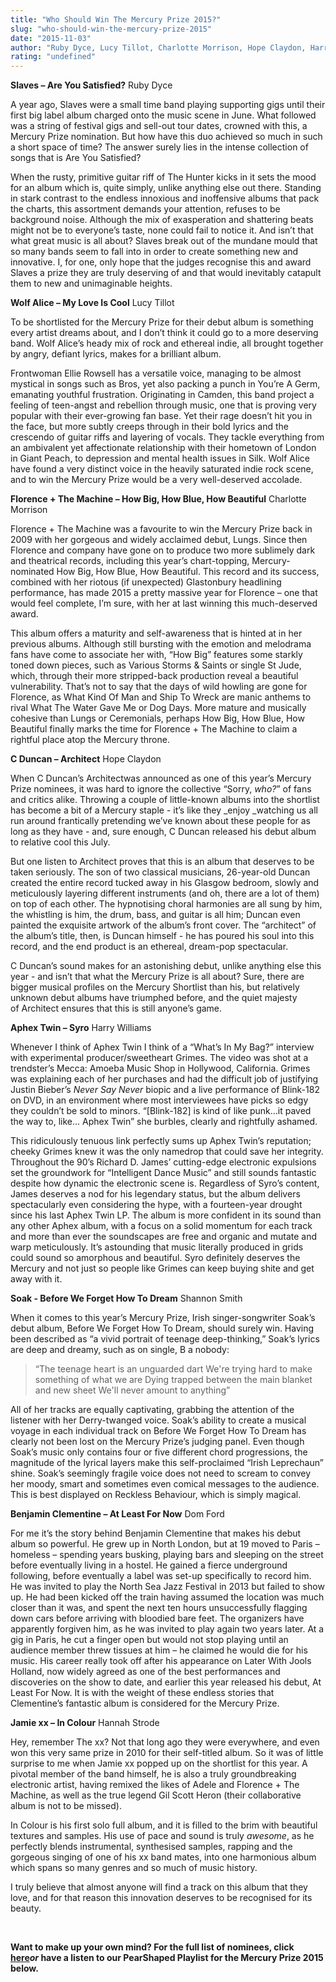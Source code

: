 ```yaml
---
title: "Who Should Win The Mercury Prize 2015?"
slug: "who-should-win-the-mercury-prize-2015"
date: "2015-11-03"
author: "Ruby Dyce, Lucy Tillot, Charlotte Morrison, Hope Claydon, Harry Williams, Shannon Smith, and Dom Ford"
rating: "undefined"
---
```


**Slaves – Are You Satisfied?** Ruby Dyce

A year ago, Slaves were a small time band playing supporting gigs until their first big label album charged onto the music scene in June. What followed was a string of festival gigs and sell-out tour dates, crowned with this, a Mercury Prize nomination. But how have this duo achieved so much in such a short space of time? The answer surely lies in the intense collection of songs that is Are You Satisfied?

When the rusty, primitive guitar riff of The Hunter kicks in it sets the mood for an album which is, quite simply, unlike anything else out there. Standing in stark contrast to the endless innoxious and inoffensive albums that pack the charts, this assortment demands your attention, refuses to be background noise. Although the mix of exasperation and shattering beats might not be to everyone’s taste, none could fail to notice it. And isn’t that what great music is all about? Slaves break out of the mundane mould that so many bands seem to fall into in order to create something new and innovative. I, for one, only hope that the judges recognise this and award Slaves a prize they are truly deserving of and that would inevitably catapult them to new and unimaginable heights.

**Wolf Alice – My Love Is Cool** Lucy Tillot

To be shortlisted for the Mercury Prize for their debut album is something every artist dreams about, and I don’t think it could go to a more deserving band. Wolf Alice’s heady mix of rock and ethereal indie, all brought together by angry, defiant lyrics, makes for a brilliant album.

Frontwoman Ellie Rowsell has a versatile voice, managing to be almost mystical in songs such as Bros, yet also packing a punch in You’re A Germ, emanating youthful frustration. Originating in Camden, this band project a feeling of teen-angst and rebellion through music, one that is proving very popular with their ever-growing fan base. Yet their rage doesn’t hit you in the face, but more subtly creeps through in their bold lyrics and the crescendo of guitar riffs and layering of vocals. They tackle everything from an ambivalent yet affectionate relationship with their hometown of London in Giant Peach, to depression and mental health issues in Silk. Wolf Alice have found a very distinct voice in the heavily saturated indie rock scene, and to win the Mercury Prize would be a very well-deserved accolade.

**Florence + The Machine – How Big, How Blue, How Beautiful** Charlotte Morrison

Florence + The Machine was a favourite to win the Mercury Prize back in 2009 with her gorgeous and widely acclaimed debut, Lungs. Since then Florence and company have gone on to produce two more sublimely dark and theatrical records, including this year’s chart-topping, Mercury-nominated How Big, How Blue, How Beautiful. This record and its success, combined with her riotous (if unexpected) Glastonbury headlining performance, has made 2015 a pretty massive year for Florence – one that would feel complete, I’m sure, with her at last winning this much-deserved award.

This album offers a maturity and self-awareness that is hinted at in her previous albums. Although still bursting with the emotion and melodrama fans have come to associate her with, “How Big” features some starkly toned down pieces, such as Various Storms & Saints or single St Jude, which, through their more stripped-back production reveal a beautiful vulnerability. That’s not to say that the days of wild howling are gone for Florence, as What Kind Of Man and Ship To Wreck are manic anthems to rival What The Water Gave Me or Dog Days. More mature and musically cohesive than Lungs or Ceremonials, perhaps How Big, How Blue, How Beautiful finally marks the time for Florence + The Machine to claim a rightful place atop the Mercury throne.

**C Duncan – Architect** Hope Claydon

When C Duncan’s Architectwas announced as one of this year’s Mercury Prize nominees, it was hard to ignore the collective “Sorry, _who?_” of fans and critics alike. Throwing a couple of little-known albums into the shortlist has become a bit of a Mercury staple - it’s like they _enjoy _watching us all run around frantically pretending we’ve known about these people for as long as they have - and, sure enough, C Duncan released his debut album to relative cool this July.

But one listen to Architect proves that this is an album that deserves to be taken seriously. The son of two classical musicians, 26-year-old Duncan created the entire record tucked away in his Glasgow bedroom, slowly and meticulously layering different instruments (and oh, there are a lot of them) on top of each other. The hypnotising choral harmonies are all sung by him, the whistling is him, the drum, bass, and guitar is all him; Duncan even painted the exquisite artwork of the album’s front cover. The “architect” of the album’s title, then, is Duncan himself - he has poured his soul into this record, and the end product is an ethereal, dream-pop spectacular.

C Duncan’s sound makes for an astonishing debut, unlike anything else this year - and isn’t that what the Mercury Prize is all about? Sure, there are bigger musical profiles on the Mercury Shortlist than his, but relatively unknown debut albums have triumphed before, and the quiet majesty of Architect ensures that this is still anyone’s game.

**Aphex Twin – Syro** Harry Williams

Whenever I think of Aphex Twin I think of a “What’s In My Bag?” interview with experimental producer/sweetheart Grimes. The video was shot at a trendster’s Mecca: Amoeba Music Shop in Hollywood, California. Grimes was explaining each of her purchases and had the difficult job of justifying Justin Bieber’s _Never Say Never_ biopic and a live performance of Blink-182 on DVD, in an environment where most interviewees have picks so edgy they couldn’t be sold to minors. “\[Blink-182\] is kind of like punk…it paved the way to, like… Aphex Twin” she burbles, clearly and rightfully ashamed.

This ridiculously tenuous link perfectly sums up Aphex Twin’s reputation; cheeky Grimes knew it was the only namedrop that could save her integrity. Throughout the 90’s Richard D. James’ cutting-edge electronic expulsions set the groundwork for “Intelligent Dance Music” and still sounds fantastic despite how dynamic the electronic scene is. Regardless of Syro’s content, James deserves a nod for his legendary status, but the album delivers spectacularly even considering the hype, with a fourteen-year drought since his last Aphex Twin LP. The album is more confident in its sound than any other Aphex album, with a focus on a solid momentum for each track and more than ever the soundscapes are free and organic and mutate and warp meticulously. It’s astounding that music literally produced in grids could sound so amorphous and beautiful. Syro definitely deserves the Mercury and not just so people like Grimes can keep buying shite and get away with it.

**Soak - Before We Forget How To Dream** Shannon Smith

When it comes to this year’s Mercury Prize, Irish singer-songwriter Soak’s debut album, Before We Forget How To Dream, should surely win. Having been described as “a vivid portrait of teenage deep-thinking,” Soak’s lyrics are deep and dreamy, such as on single, B a nobody:

> “The teenage heart is an unguarded dart We're trying hard to make something of what we are Dying trapped between the main blanket and new sheet We'll never amount to anything”

All of her tracks are equally captivating, grabbing the attention of the listener with her Derry-twanged voice. Soak’s ability to create a musical voyage in each individual track on Before We Forget How To Dream has clearly not been lost on the Mercury Prize’s judging panel. Even though Soak’s music only contains four or five different chord progressions, the magnitude of the lyrical layers make this self-proclaimed “Irish Leprechaun” shine. Soak’s seemingly fragile voice does not need to scream to convey her moody, smart and sometimes even comical messages to the audience. This is best displayed on Reckless Behaviour, which is simply magical.

**Benjamin Clementine – At Least For Now** Dom Ford

For me it’s the story behind Benjamin Clementine that makes his debut album so powerful. He grew up in North London, but at 19 moved to Paris – homeless – spending years busking, playing bars and sleeping on the street before eventually living in a hostel. He gained a fierce underground following, before eventually a label was set-up specifically to record him. He was invited to play the North Sea Jazz Festival in 2013 but failed to show up. He had been kicked off the train having assumed the location was much closer than it was, and spent the next ten hours unsuccessfully flagging down cars before arriving with bloodied bare feet. The organizers have apparently forgiven him, as he was invited to play again two years later. At a gig in Paris, he cut a finger open but would not stop playing until an audience member threw tissues at him – he claimed he would die for his music. His career really took off after his appearance on Later With Jools Holland, now widely agreed as one of the best performances and discoveries on the show to date, and earlier this year released his debut, At Least For Now. It is with the weight of these endless stories that Clementine’s fantastic album is considered for the Mercury Prize.

**Jamie xx – In Colour** Hannah Strode

Hey, remember The xx? Not that long ago they were everywhere, and even won this very same prize in 2010 for their self-titled album. So it was of little surprise to me when Jamie xx popped up on the shortlist for this year. A pivotal member of the band himself, he is also a truly groundbreaking electronic artist, having remixed the likes of Adele and Florence + The Machine, as well as the true legend Gil Scott Heron (their collaborative album is not to be missed).

In Colour is his first solo full album, and it is filled to the brim with beautiful textures and samples. His use of pace and sound is truly _awesome_, as he perfectly blends instrumental, synthesised samples, rapping and the gorgeous singing of one of his xx band mates, into one harmonious album which spans so many genres and so much of music history.

I truly believe that almost anyone will find a track on this album that they love, and for that reason this innovation deserves to be recognised for its beauty.

 

__Want to make up your own mind? For the full list of nominees, click **[here](http://www.mercuryprize.com/aoty/shortlist.php)**___or___ have a listen to our PearShaped Playlist for the Mercury Prize 2015 below.__

